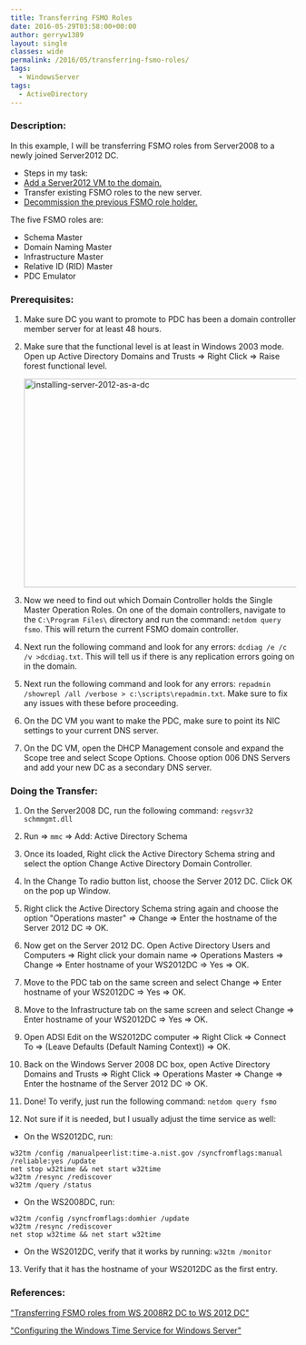 ```yaml
---
title: Transferring FSMO Roles
date: 2016-05-29T03:58:00+00:00
author: gerryw1389
layout: single
classes: wide
permalink: /2016/05/transferring-fsmo-roles/
tags:
  - WindowsServer
tags:
  - ActiveDirectory
---
```

<!--more-->

### Description:

In this example, I will be transferring FSMO roles from Server2008 to a newly joined Server2012 DC.

   - Steps in my task:  
   - [Add a Server2012 VM to the domain.](https://automationadmin.com/2016/05/add-server-2012-as-a-dc/)  
   - Transfer existing FSMO roles to the new server.  
   - [Decommission the previous FSMO role holder.](https://automationadmin.com/2016/05/to-decommission-a-previous-dc/)

The five FSMO roles are:

   - Schema Master  
   - Domain Naming Master  
   - Infrastructure Master  
   - Relative ID (RID) Master  
   - PDC Emulator

### Prerequisites:

1. Make sure DC you want to promote to PDC has been a domain controller member server for at least 48 hours.

2. Make sure that the functional level is at least in Windows 2003 mode. Open up Active Directory Domains and Trusts => Right Click => Raise forest functional level.

   <img class="alignnone size-full wp-image-670" src="https://automationadmin.com/assets/images/uploads/2016/09/installing-server-2012-as-a-dc.png" alt="installing-server-2012-as-a-dc" width="520" height="367" srcset="https://automationadmin.com/assets/images/uploads/2016/09/installing-server-2012-as-a-dc.png 520w, https://automationadmin.com/assets/images/uploads/2016/09/installing-server-2012-as-a-dc-300x212.png 300w" sizes="(max-width: 520px) 100vw, 520px" />

   
3. Now we need to find out which Domain Controller holds the Single Master Operation Roles. On one of the domain controllers, navigate to the `C:\Program Files\` directory and run the command: `netdom query fsmo`. This will return the current FSMO domain controller.

4. Next run the following command and look for any errors: `dcdiag /e /c /v >dcdiag.txt`. This will tell us if there is any replication errors going on in the domain.

5. Next run the following command and look for any errors: `repadmin /showrepl /all /verbose > c:\scripts\repadmin.txt`. Make sure to fix any issues with these before proceeding.

6. On the DC VM you want to make the PDC, make sure to point its NIC settings to your current DNS server.

7. On the DC VM, open the DHCP Management console and expand the Scope tree and select Scope Options. Choose option 006 DNS Servers and add your new DC as a secondary DNS server.

### Doing the Transfer:

1. On the Server2008 DC, run the following command: `regsvr32 schmmgmt.dll`

2. Run => `mmc` => Add: Active Directory Schema

3. Once its loaded, Right click the Active Directory Schema string and select the option Change Active Directory Domain Controller.

4. In the Change To radio button list, choose the Server 2012 DC. Click OK on the pop up Window.

5. Right click the Active Directory Schema string again and choose the option "Operations master" => Change => Enter the hostname of the Server 2012 DC => OK.

6. Now get on the Server 2012 DC. Open Active Directory Users and Computers => Right click your domain name => Operations Masters => Change => Enter hostname of your WS2012DC => Yes => OK.

7. Move to the PDC tab on the same screen and select Change => Enter hostname of your WS2012DC => Yes => OK.

8. Move to the Infrastructure tab on the same screen and select Change => Enter hostname of your WS2012DC => Yes => OK.

9. Open ADSI Edit on the WS2012DC computer => Right Click => Connect To => (Leave Defaults (Default Naming Context)) => OK.

10. Back on the Windows Server 2008 DC box, open Active Directory Domains and Trusts => Right Click => Operations Master => Change => Enter the hostname of the Server 2012 DC => OK.

11. Done! To verify, just run the following command: `netdom query fsmo`

12. Not sure if it is needed, but I usually adjust the time service as well:

   - On the WS2012DC, run:

   ```escape
   w32tm /config /manualpeerlist:time-a.nist.gov /syncfromflags:manual /reliable:yes /update  
   net stop w32time && net start w32time  
   w32tm /resync /rediscover  
   w32tm /query /status
   ```

   - On the WS2008DC, run:

   ```escape
   w32tm /config /syncfromflags:domhier /update  
   w32tm /resync /rediscover  
   net stop w32time && net start w32time
   ```

   - On the WS2012DC, verify that it works by running: `w32tm /monitor`

13. Verify that it has the hostname of your WS2012DC as the first entry.

### References:

["Transferring FSMO roles from WS 2008R2 DC to WS 2012 DC"](https://winsvr.wordpress.com/2012/12/17/transferring-fsmo-roles-from-ws-2008r2-dc-to-ws-2012-dc/)  

["Configuring the Windows Time Service for Windows Server"](http://blogs.msmvps.com/acefekay/2009/09/18/configuring-the-windows-time-service-for-windows-server/)